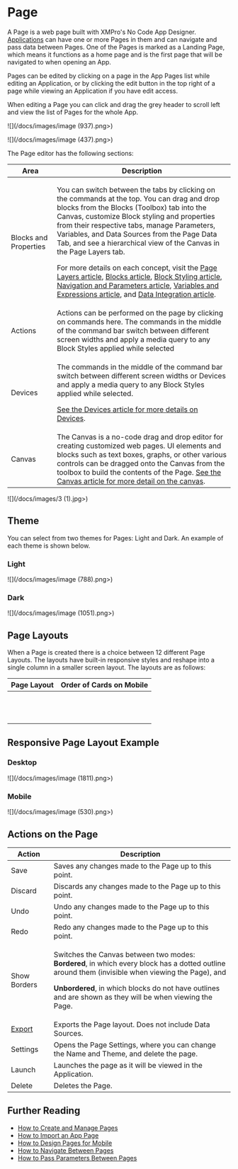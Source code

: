 # Page

A Page is a web page built with XMPro's No Code App Designer. [Applications](./) can have one or more Pages in them and can navigate and pass data between Pages. One of the Pages is marked as a Landing Page, which means it functions as a home page and is the first page that will be navigated to when opening an App.&#x20;

Pages can be edited by clicking on a page in the App Pages list while editing an Application, or by clicking the edit button in the top right of a page while viewing an Application if you have edit access.

When editing a Page you can click and drag the grey header to scroll left and view the list of Pages for the whole App.

![](/docs/images/image (937).png>)

![](/docs/images/image (437).png>)

The Page editor has the following sections:&#x20;

| Area                  | Description                                                                                                                                                                                                                                                                                                                                                                                                                                                                                                                                                                                                                                                                                                                                                                                                     |
| --------------------- | --------------------------------------------------------------------------------------------------------------------------------------------------------------------------------------------------------------------------------------------------------------------------------------------------------------------------------------------------------------------------------------------------------------------------------------------------------------------------------------------------------------------------------------------------------------------------------------------------------------------------------------------------------------------------------------------------------------------------------------------------------------------------------------------------------------- |
| Blocks and Properties | <p>You can switch between the tabs by clicking on the commands at the top. You can drag and drop blocks from the Blocks (Toolbox) tab into the Canvas, customize Block styling and properties from their respective tabs, manage Parameters, Variables, and Data Sources from the Page Data Tab, and see a hierarchical view of the Canvas in the Page Layers tab.</p><p>For more details on each concept, visit the <a href="page-layers.md">Page Layers article</a>, <a href="block.md">Blocks article</a>, <a href="block-styling.md">Block Styling article</a>, <a href="navigation-and-parameters.md">Navigation and Parameters article</a>, <a href="variables-and-expressions.md">Variables and Expressions article</a>, and <a href="data-integration.md#data-source">Data Integration article</a>.</p> |
| Actions               | Actions can be performed on the page by clicking on commands here. The commands in the middle of the command bar switch between different screen widths and apply a media query to any Block Styles applied while selected                                                                                                                                                                                                                                                                                                                                                                                                                                                                                                                                                                                      |
| Devices               | <p>The commands in the middle of the command bar switch between different screen widths or Devices and apply a media query to any Block Styles applied while selected.</p><p><a href="devices.md">See the Devices article for more details on Devices</a>. </p>                                                                                                                                                                                                                                                                                                                                                                                                                                                                                                                                                 |
| Canvas                | The Canvas is a no-code drag and drop editor for creating customized web pages. UI elements and blocks such as text boxes, graphs, or other various controls can be dragged onto the Canvas from the toolbox to build the contents of the Page. [See the Canvas article for more detail on the canvas](canvas.md).                                                                                                                                                                                                                                                                                                                                                                                                                                                                                              |

![](/docs/images/3 (1).jpg>)

## Theme

You can select from two themes for Pages: Light and Dark. An example of each theme is shown below.

### Light

![](/docs/images/image (788).png>)

### Dark

![](/docs/images/image (1051).png>)

## Page Layouts

When a Page is created there is a choice between 12 different Page Layouts. The layouts have built-in responsive styles and reshape into a single column in a smaller screen layout. The layouts are as follows:

| Page Layout                                                                | Order of Cards on Mobile                                                        |
| -------------------------------------------------------------------------- | ------------------------------------------------------------------------------- |
| <img src="../../.gitbook/assets/010 (1).png" alt="" data-size="original">  | <img src="../../.gitbook/assets/image (525).png" alt="" data-size="original">   |
| <img src="../../.gitbook/assets/020.png" alt="" data-size="original">      | <img src="../../.gitbook/assets/image (206).png" alt="" data-size="original">   |
| <img src="../../.gitbook/assets/030.png" alt="" data-size="original">      | <img src="../../.gitbook/assets/image (721).png" alt="" data-size="original">   |
| <img src="../../.gitbook/assets/040.png" alt="" data-size="original">      | <img src="../../.gitbook/assets/image (1228).png" alt="" data-size="original">  |
| <img src="../../.gitbook/assets/050.png" alt="" data-size="original">      | <img src="../../.gitbook/assets/image (23).png" alt="" data-size="original">    |
| <img src="../../.gitbook/assets/060.png" alt="" data-size="original">      | <img src="../../.gitbook/assets/image (1114).png" alt="" data-size="original">  |
| <img src="../../.gitbook/assets/070.png" alt="" data-size="original">      | <img src="../../.gitbook/assets/image (1837).png" alt="" data-size="original">  |
| <img src="../../.gitbook/assets/080.png" alt="" data-size="original">      | <img src="../../.gitbook/assets/image (1537).png" alt="" data-size="original">  |
| <img src="../../.gitbook/assets/090.png" alt="" data-size="original">      | <img src="../../.gitbook/assets/image (444).png" alt="" data-size="original">   |
| <img src="../../.gitbook/assets/100 (2).png" alt="" data-size="original">  | <img src="../../.gitbook/assets/image (671).png" alt="" data-size="original">   |
| <img src="../../.gitbook/assets/110 (2).png" alt="" data-size="original">  | <img src="../../.gitbook/assets/image (1529).png" alt="" data-size="original">  |
|  <img src="../../.gitbook/assets/120.png" alt="" data-size="original">     | <img src="../../.gitbook/assets/image (293).png" alt="" data-size="original">   |

## Responsive Page Layout Example

### Desktop

![](/docs/images/image (1811).png>)

### Mobile

![](/docs/images/image (530).png>)

## Actions on the Page

| **Action**                                         | **Description**                                                                                                                                                                                                                                                                                        |
| -------------------------------------------------- | ------------------------------------------------------------------------------------------------------------------------------------------------------------------------------------------------------------------------------------------------------------------------------------------------------ |
| Save                                               | Saves any changes made to the Page up to this point.                                                                                                                                                                                                                                                   |
| Discard                                            | Discards any changes made to the Page up to this point.                                                                                                                                                                                                                                                |
| Undo                                               | Undo any changes made to the Page up to this point.                                                                                                                                                                                                                                                    |
| Redo                                               | Redo any changes made to the Page up to this point.                                                                                                                                                                                                                                                    |
| Show Borders                                       | <p>Switches the Canvas between two modes: <br><strong>Bordered</strong>, in which every block has a dotted outline around them (invisible when viewing the Page), and</p><p><strong>Unbordered</strong>, in which blocks do not have outlines and are shown as they will be when viewing the Page.</p> |
| [Export](../../how-tos/import-export-and-clone.md) | Exports the Page layout. Does not include Data Sources.                                                                                                                                                                                                                                                |
| Settings                                           | Opens the Page Settings, where you can change the Name and Theme, and delete the page.                                                                                                                                                                                                                 |
| Launch                                             | Launches the page as it will be viewed in the Application.                                                                                                                                                                                                                                             |
| Delete                                             | Deletes the Page.                                                                                                                                                                                                                                                                                      |

## Further Reading

* [How to Create and Manage Pages](../../how-tos/apps/manage-pages.md)
* [How to Import an App Page](../../how-tos/apps/import-an-app-page.md)
* [How to Design Pages for Mobile](../../how-tos/apps/design-pages-for-mobile.md)
* [How to Navigate Between Pages](../../how-tos/apps/navigate-between-pages.md)
* [How to Pass Parameters Between Pages](../../how-tos/apps/pass-parameters-between-pages.md)



